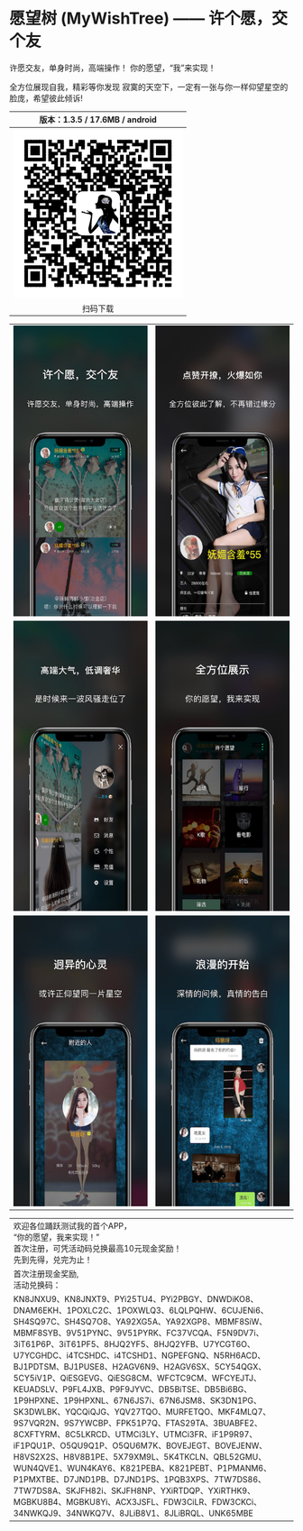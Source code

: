 # 愿望树 (MyWishTree) —— 许个愿，交个友


许愿交友，单身时尚，高端操作！
你的愿望，“我”来实现！

全方位展现自我，精彩等你发现
寂寞的天空下，一定有一张与你一样仰望星空的脸庞，希望彼此倾诉!


|版本：1.3.5 / 17.6MB / android|
|:-:|
|![](https://raw.githubusercontent.com/12343954/MyWishTree/master/resources/QR_MyWishTree_Download.png)|
|扫码下载|



| | |
|:-:|:-:|
|![](https://raw.githubusercontent.com/12343954/MyWishTree/master/resources/X-1-s.JPG)|![](https://raw.githubusercontent.com/12343954/MyWishTree/master/resources/X-2-s.JPG)|
|![](https://raw.githubusercontent.com/12343954/MyWishTree/master/resources/X-3-s.JPG)|![](https://raw.githubusercontent.com/12343954/MyWishTree/master/resources/X-4-s.JPG)|
|![](https://raw.githubusercontent.com/12343954/MyWishTree/master/resources/X-5-s.JPG)|![](https://raw.githubusercontent.com/12343954/MyWishTree/master/resources/X-6-s.JPG)|

| |
|:--|
|欢迎各位踊跃测试我的首个APP，<br />“你的愿望，我来实现！”  <br />首次注册，可凭活动码兑换最高10元现金奖励！<br />先到先得，兑完为止！|
|首次注册现金奖励,  <br />活动兑换码：<br />
KN8JNXU9、KN8JNXT9、PYi25TU4、PYi2PBGY、DNWDiKO8、DNAM6EKH、1POXLC2C、1POXWLQ3、6LQLPQHW、6CUJENi6、SH4SQ97C、SH4SQ7O8、YA92XG5A、YA92XGP8、MBMF8SiW、MBMF8SYB、9V51PYNC、9V51PYRK、FC37VCQA、F5N9DV7i、3iT61P6P、3iT61PF5、8HJQ2YF5、8HJQ2YFB、U7YCGT6O、U7YCGHDC、i4TCSHDC、i4TCSHD1、NGPEFGNQ、N5RH6ACD、BJ1PDTSM、BJ1PUSE8、H2AGV6N9、H2AGV6SX、5CY54QGX、5CY5iV1P、QiESGEVG、QiESG8CM、WFCTC9CM、WFCYEJTJ、KEUADSLV、P9FL4JXB、P9F9JYVC、DB5BiTSE、DB5Bi6BG、1P9HPXNE、1P9HPXNL、67N6JS7i、67N6JSM8、SK3DN1PG、SK3DWLBK、YQCQiQJG、YQV27TQO、MURFETQO、MKF4MLQ7、9S7VQR2N、9S7YWCBP、FPK51P7Q、FTAS29TA、3BUABFE2、8CXFTYRM、8C5LKRCD、UTMCi3LY、UTMCi3FR、iF1P9R97、iF1PQU1P、O5QU9Q1P、O5QU6M7K、BOVEJEGT、BOVEJENW、H8VS2X2S、H8V8B1PE、5X79XM9L、5K4TKCLN、QBL52GMU、WUN4QVE1、WUN4KAY6、K821PEBA、K821PEBT、P1PMANM6、P1PMXTBE、D7JND1PB、D7JND1PS、1PQB3XPS、7TW7DS86、7TW7DS8A、SKJFH82i、SKJFH8NP、YXiRTDQP、YXiRTHK9、MGBKU8B4、MGBKU8Yi、ACX3JSFL、FDW3CiLR、FDW3CKCi、34NWKQJ9、34NWKQ7V、8JLiB8V1、8JLiBRQL、UNK65MBE|




